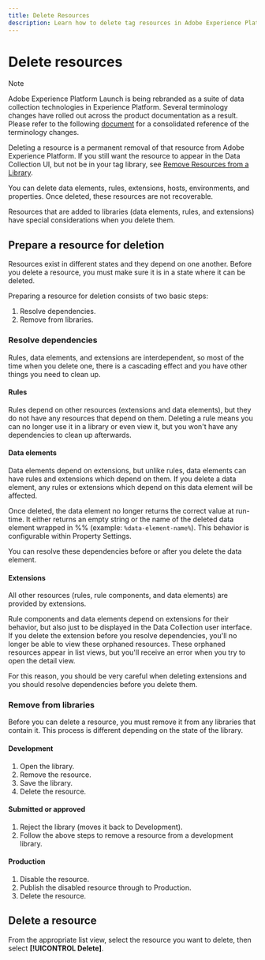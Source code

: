 ```yaml
---
title: Delete Resources
description: Learn how to delete tag resources in Adobe Experience Platform.
---
```

# Delete resources

>[!NOTE]
>
>Adobe Experience Platform Launch is being rebranded as a suite of data collection technologies in Experience Platform. Several terminology changes have rolled out across the product documentation as a result. Please refer to the following [document](../../term-updates.md) for a consolidated reference of the terminology changes.

Deleting a resource is a permanent removal of that resource from Adobe Experience Platform. If you still want the resource to appear in the Data Collection UI, but not be in your tag library, see [Remove Resources from a Library](remove-resources-from-library.md).

You can delete data elements, rules, extensions, hosts, environments, and properties. Once deleted, these resources are not recoverable.

Resources that are added to libraries (data elements, rules, and extensions) have special considerations when you delete them.

## Prepare a resource for deletion

Resources exist in different states and they depend on one another. Before you delete a resource, you must make sure it is in a state where it can be deleted.

Preparing a resource for deletion consists of two basic steps:

1. Resolve dependencies.
1. Remove from libraries.

### Resolve dependencies

Rules, data elements, and extensions are interdependent, so most of the time when you delete one, there is a cascading effect and you have other things you need to clean up.

#### Rules

Rules depend on other resources (extensions and data elements), but they do not have any resources that depend on them. Deleting a rule means you can no longer use it in a library or even view it, but you won't have any dependencies to clean up afterwards.

#### Data elements

Data elements depend on extensions, but unlike rules, data elements can have rules and extensions which depend on them. If you delete a data element, any rules or extensions which depend on this data element will be affected.

Once deleted, the data element no longer returns the correct value at run-time. It either returns an empty string or the name of the deleted data element wrapped in %% (example: `%data-element-name%`). This behavior is configurable within Property Settings.

You can resolve these dependencies before or after you delete the data element.

#### Extensions

All other resources (rules, rule components, and data elements) are provided by extensions.

Rule components and data elements depend on extensions for their behavior, but also just to be displayed in the Data Collection user interface. If you delete the extension before you resolve dependencies, you'll no longer be able to view these orphaned resources. These orphaned resources appear in list views, but you'll receive an error when you try to open the detail view.

For this reason, you should be very careful when deleting extensions and you should resolve dependencies before you delete them.

### Remove from libraries

Before you can delete a resource, you must remove it from any libraries that contain it. This process is different depending on the state of the library.

#### Development

1. Open the library.
1. Remove the resource.
1. Save the library.
1. Delete the resource.

#### Submitted or approved

1. Reject the library (moves it back to Development).
1. Follow the above steps to remove a resource from a development library.

#### Production

1. Disable the resource.
1. Publish the disabled resource through to Production.
1. Delete the resource.

## Delete a resource

From the appropriate list view, select the resource you want to delete, then select **[!UICONTROL Delete]**.
